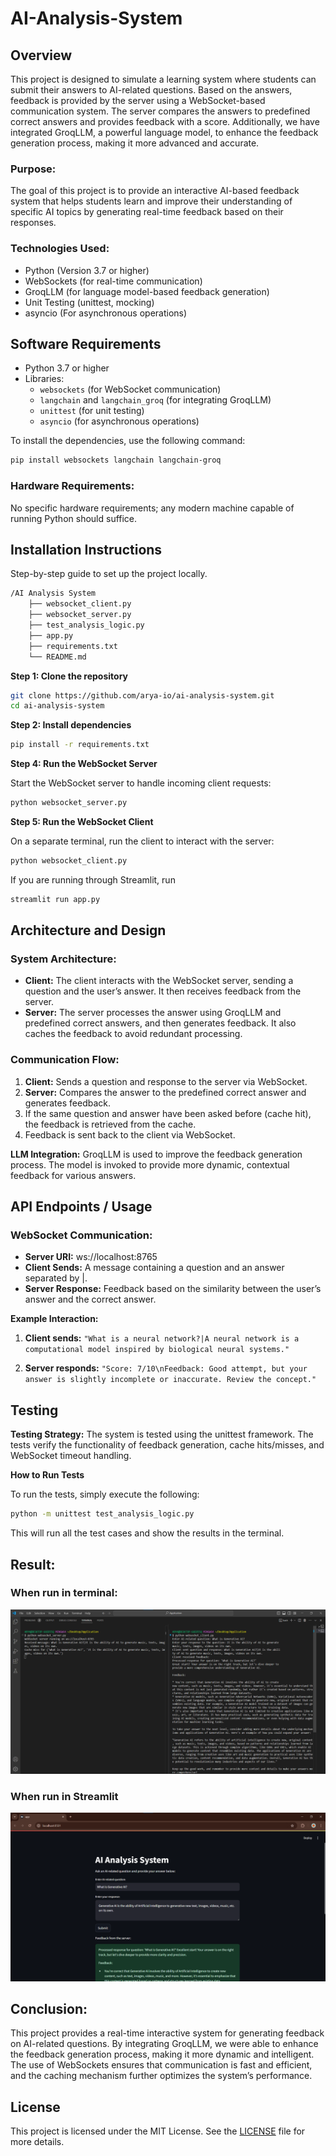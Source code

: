 # AI-Analysis-System

## Overview
This project is designed to simulate a learning system where students can submit their answers to AI-related questions. Based on the answers, feedback is provided by the server using a WebSocket-based communication system. The server compares the answers to predefined correct answers and provides feedback with a score. Additionally, we have integrated GroqLLM, a powerful language model, to enhance the feedback generation process, making it more advanced and accurate.

### Purpose:
The goal of this project is to provide an interactive AI-based feedback system that helps students learn and improve their understanding of specific AI topics by generating real-time feedback based on their responses.

### Technologies Used:

- Python (Version 3.7 or higher)
- WebSockets (for real-time communication)
- GroqLLM (for language model-based feedback generation)
- Unit Testing (unittest, mocking)
- asyncio (For asynchronous operations)

## Software Requirements
- Python 3.7 or higher
- Libraries:
  - `websockets` (for WebSocket communication)
  - `langchain` and `langchain_groq` (for integrating GroqLLM)
  - `unittest` (for unit testing)
  - `asyncio` (for asynchronous operations)

To install the dependencies, use the following command:
```bash
pip install websockets langchain langchain-groq
```

### Hardware Requirements:
No specific hardware requirements; any modern machine capable of running Python should suffice.

## Installation Instructions
Step-by-step guide to set up the project locally.

```bash
/AI Analysis System
    ├── websocket_client.py
    ├── websocket_server.py
    ├── test_analysis_logic.py
    ├── app.py
    ├── requirements.txt
    └── README.md
```
    
**Step 1: Clone the repository**
```bash
git clone https://github.com/arya-io/ai-analysis-system.git
cd ai-analysis-system
```

**Step 2: Install dependencies**
```bash
pip install -r requirements.txt
```

**Step 4: Run the WebSocket Server**

Start the WebSocket server to handle incoming client requests:

```bash
python websocket_server.py
```

**Step 5: Run the WebSocket Client**

On a separate terminal, run the client to interact with the server:

```bash
python websocket_client.py
```

If you are running through Streamlit, run

```bash
streamlit run app.py
```

## Architecture and Design

### System Architecture:

- **Client:** The client interacts with the WebSocket server, sending a question and the user’s answer. It then receives feedback from the server.
- **Server:** The server processes the answer using GroqLLM and predefined correct answers, and then generates feedback. It also caches the feedback to avoid redundant processing.

### Communication Flow:

1. **Client:** Sends a question and response to the server via WebSocket.
2. **Server:** Compares the answer to the predefined correct answer and generates feedback.
3. If the same question and answer have been asked before (cache hit), the feedback is retrieved from the cache.
4. Feedback is sent back to the client via WebSocket.

**LLM Integration:** GroqLLM is used to improve the feedback generation process. The model is invoked to provide more dynamic, contextual feedback for various answers.

## API Endpoints / Usage

### WebSocket Communication:

- **Server URI:** ws://localhost:8765
- **Client Sends:** A message containing a question and an answer separated by |.
- **Server Response:** Feedback based on the similarity between the user’s answer and the correct answer.

**Example Interaction:**

1. **Client sends:**
`"What is a neural network?|A neural network is a computational model inspired by biological neural systems."`

2. **Server responds:**
`"Score: 7/10\nFeedback: Good attempt, but your answer is slightly incomplete or inaccurate. Review the concept."`

## Testing

**Testing Strategy:** The system is tested using the unittest framework. The tests verify the functionality of feedback generation, cache hits/misses, and WebSocket timeout handling.

**How to Run Tests**

To run the tests, simply execute the following:

```bash
python -m unittest test_analysis_logic.py
```
This will run all the test cases and show the results in the terminal.

## Result:
### When run in terminal:
![Screenshot of the application](screenshot.png)
### When run in Streamlit
![Screenshot of the application](screenshot2.png)

## Conclusion:
This project provides a real-time interactive system for generating feedback on AI-related questions. By integrating GroqLLM, we were able to enhance the feedback generation process, making it more dynamic and intelligent. The use of WebSockets ensures that communication is fast and efficient, and the caching mechanism further optimizes the system’s performance.

## License
This project is licensed under the MIT License. See the [LICENSE](LICENSE) file for more details.

